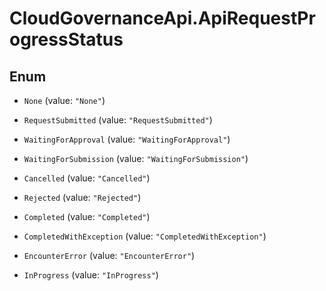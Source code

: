 # CloudGovernanceApi.ApiRequestProgressStatus

## Enum


* `None` (value: `"None"`)

* `RequestSubmitted` (value: `"RequestSubmitted"`)

* `WaitingForApproval` (value: `"WaitingForApproval"`)

* `WaitingForSubmission` (value: `"WaitingForSubmission"`)

* `Cancelled` (value: `"Cancelled"`)

* `Rejected` (value: `"Rejected"`)

* `Completed` (value: `"Completed"`)

* `CompletedWithException` (value: `"CompletedWithException"`)

* `EncounterError` (value: `"EncounterError"`)

* `InProgress` (value: `"InProgress"`)


